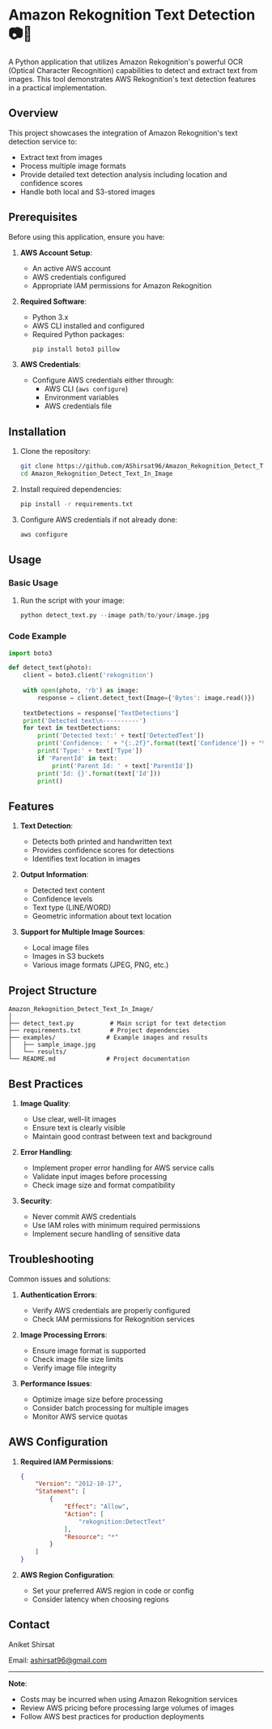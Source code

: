 # Amazon Rekognition Text Detection 📷📝

A Python application that utilizes Amazon Rekognition's powerful OCR (Optical Character Recognition) capabilities to detect and extract text from images. This tool demonstrates AWS Rekognition's text detection features in a practical implementation.

## Overview

This project showcases the integration of Amazon Rekognition's text detection service to:
- Extract text from images
- Process multiple image formats
- Provide detailed text detection analysis including location and confidence scores
- Handle both local and S3-stored images

## Prerequisites

Before using this application, ensure you have:

1. **AWS Account Setup**:
   - An active AWS account
   - AWS credentials configured
   - Appropriate IAM permissions for Amazon Rekognition

2. **Required Software**:
   - Python 3.x
   - AWS CLI installed and configured
   - Required Python packages:
     ```bash
     pip install boto3 pillow
     ```

3. **AWS Credentials**:
   - Configure AWS credentials either through:
     - AWS CLI (`aws configure`)
     - Environment variables
     - AWS credentials file

## Installation

1. Clone the repository:
   ```bash
   git clone https://github.com/AShirsat96/Amazon_Rekognition_Detect_Text_In_Image.git
   cd Amazon_Rekognition_Detect_Text_In_Image
   ```

2. Install required dependencies:
   ```bash
   pip install -r requirements.txt
   ```

3. Configure AWS credentials if not already done:
   ```bash
   aws configure
   ```

## Usage

### Basic Usage

1. Run the script with your image:
   ```python
   python detect_text.py --image path/to/your/image.jpg
   ```

### Code Example

```python
import boto3

def detect_text(photo):
    client = boto3.client('rekognition')
    
    with open(photo, 'rb') as image:
        response = client.detect_text(Image={'Bytes': image.read()})
        
    textDetections = response['TextDetections']
    print('Detected text\n----------')
    for text in textDetections:
        print('Detected text:' + text['DetectedText'])
        print('Confidence: ' + "{:.2f}".format(text['Confidence']) + "%")
        print('Type:' + text['Type'])
        if 'ParentId' in text:
            print('Parent Id: ' + text['ParentId'])
        print('Id: {}'.format(text['Id']))
        print()
```

## Features

1. **Text Detection**:
   - Detects both printed and handwritten text
   - Provides confidence scores for detections
   - Identifies text location in images

2. **Output Information**:
   - Detected text content
   - Confidence levels
   - Text type (LINE/WORD)
   - Geometric information about text location

3. **Support for Multiple Image Sources**:
   - Local image files
   - Images in S3 buckets
   - Various image formats (JPEG, PNG, etc.)

## Project Structure

```
Amazon_Rekognition_Detect_Text_In_Image/
│
├── detect_text.py          # Main script for text detection
├── requirements.txt        # Project dependencies
├── examples/              # Example images and results
│   ├── sample_image.jpg
│   └── results/
└── README.md              # Project documentation
```

## Best Practices

1. **Image Quality**:
   - Use clear, well-lit images
   - Ensure text is clearly visible
   - Maintain good contrast between text and background

2. **Error Handling**:
   - Implement proper error handling for AWS service calls
   - Validate input images before processing
   - Check image size and format compatibility

3. **Security**:
   - Never commit AWS credentials
   - Use IAM roles with minimum required permissions
   - Implement secure handling of sensitive data

## Troubleshooting

Common issues and solutions:

1. **Authentication Errors**:
   - Verify AWS credentials are properly configured
   - Check IAM permissions for Rekognition services

2. **Image Processing Errors**:
   - Ensure image format is supported
   - Check image file size limits
   - Verify image file integrity

3. **Performance Issues**:
   - Optimize image size before processing
   - Consider batch processing for multiple images
   - Monitor AWS service quotas

## AWS Configuration

1. **Required IAM Permissions**:
   ```json
   {
       "Version": "2012-10-17",
       "Statement": [
           {
               "Effect": "Allow",
               "Action": [
                   "rekognition:DetectText"
               ],
               "Resource": "*"
           }
       ]
   }
   ```

2. **AWS Region Configuration**:
   - Set your preferred AWS region in code or config
   - Consider latency when choosing regions


## Contact

Aniket Shirsat

Email: ashirsat96@gmail.com 

---
**Note**: 
- Costs may be incurred when using Amazon Rekognition services
- Review AWS pricing before processing large volumes of images
- Follow AWS best practices for production deployments
